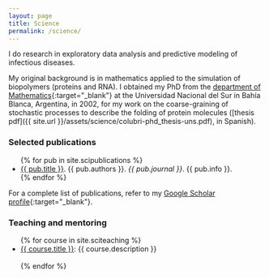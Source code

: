 ```yaml
---
layout: page
title: Science
permalink: /science/
---
```


I do research in exploratory data analysis and predictive modeling of infectious diseases.

My original background is in mathematics applied to the simulation of biopolymers (proteins and RNA). I obtained my PhD from the [department of Mathematics](http://www.matematica.uns.edu.ar/default.php){:target="_blank"} at the Universidad Nacional del Sur in Bahía Blanca, Argentina, in 2002, for my work on the coarse-graining of stochastic processes to describe the folding of protein molecules ([thesis pdf]({{ site.url }}/assets/science/colubri-phd_thesis-uns.pdf), in Spanish).

### Selected publications

<ul>
{% for pub in site.scipublications %}
  <li><a href="{{ pub.url | prepend: site.baseurl }}">{{ pub.title }}</a>. {{ pub.authors }}.
  <i>{{ pub.journal }}</i>. {{ pub.info }}.</li>
{% endfor %}    
</ul>

For a complete list of publications, refer to my [Google Scholar profile](https://scholar.google.com/citations?user=wvvJioMAAAAJ&hl=en){:target="_blank"}.

### Teaching and mentoring

<ul>
{% for course in site.sciteaching %}
  <li><a href="{{ course.url | prepend: site.baseurl }}">{{ course.title }}</a>:
  {{ course.description }}</li><br>
{% endfor %}    
</ul>

<!-- Current projects
================

* Differentially-Private Machine Learning for fast outbreak response: Creating and evaluating new ML algorithms that can allow model sharing in infectious disease reearch and outbreak response while protecting patient privacy.

* Unbiased visual exploration of biomedical data: Developing new statistical measures of false discovery that can be applied to exploratory data analysis.

* Predictive modeling of infectious diseases: Using clinical metadata to find patterns of disease manifestation and predictors of outcome.

Past projects
=============

* Protein folding prediction: Coarse-grained models to simulate ab-initio folding of protein molecules. -->
